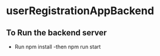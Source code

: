 # userRegistrationAppBackend

## To Run the backend server 

- Run  npm install
-then  npm run start
